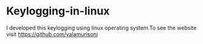 # Keylogging-in-linux
I developed this keylogging using linux operating system.To see the website visit https://github.com/yalamurisoni
